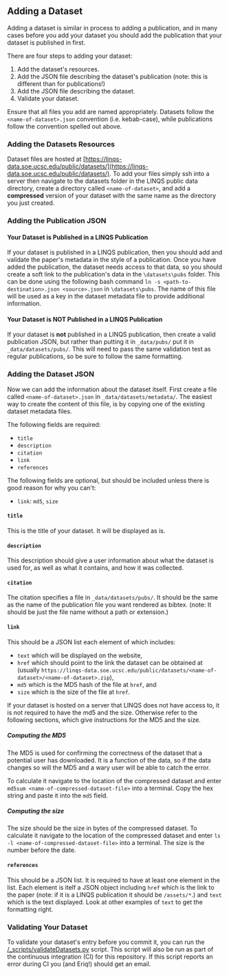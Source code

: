 ## Adding a Dataset

Adding a dataset is similar in process to adding a publication, and in many cases before you add your dataset you should add the publication that your dataset is published in first.

There are four steps to adding your dataset:
1) Add the dataset's resources.
2) Add the JSON file describing the dataset's publication (note: this is different than for publications!)
3) Add the JSON file describing the dataset.
4) Validate your dataset.

Ensure that all files you add are named appropriately. Datasets follow the `<name-of-dataset>.json` convention (i.e. kebab-case), while publications follow the convention spelled out above.

### Adding the Datasets Resources

Dataset files are hosted at [https://linqs-data.soe.ucsc.edu/public/datasets/](https://linqs-data.soe.ucsc.edu/public/datasets/).
To add your files simply ssh into a server then navigate to the datasets folder in the LINQS public data directory, create a directory called `<name-of-dataset>`, and add a **compressed** version of your dataset with the same name as the directory you just created.

### Adding the Publication JSON

#### Your Dataset is Published in a LINQS Publication

If your dataset is published in a LINQS publication, then you should add and validate the paper's metadata in the style of a publication.
Once you have added the publication, the dataset needs access to that data, so you should create a soft link to the publication's data in the `\datasets\pubs` folder.
This can be done using the following bash command `ln -s <path-to-destination>.json <source>.json` in `\datasets\pubs`.
The name of this file will be used as a key in the dataset metadata file to provide additional information.

#### Your Dataset is **NOT** Published in a LINQS Publication

If your dataset is **not** published in a LINQS publication, then create a valid publication JSON, but rather than putting it in `_data/pubs/` put it in `_data/datasets/pubs/`.
This will need to pass the same validation test as regular publications, so be sure to follow the same formatting.

### Adding the Dataset JSON

Now we can add the information about the dataset itself. First create a file called `<name-of-dataset>.json` in `_data/datasets/metadata/`.
The easiest way to create the content of this file, is by copying one of the existing dataset metadata files.

The following fields are required:
* `title`
* `description`
* `citation`
* `link`
* `references`

The following fields are optional, but should be included unless there is good reason for why you can't:
* `link`: `md5`, `size`

#### `title`

This is the title of your dataset.
It will be displayed as is.

#### `description`

This description should give a user information about what the dataset is used for, as well as what it contains, and how it was collected.

#### `citation`

The citation specifies a file in `_data/datasets/pubs/`. It should be the same as the name of the publication file you want rendered as bibtex.
(note: It should be just the file name without a path or extension.)

#### `link`

This should be a JSON list each element of which includes:
* `text` which will be displayed on the website,
* `href` which should point to the link the dataset can be obtained at (usually `https://linqs-data.soe.ucsc.edu/public/datasets/<name-of-dataset>/<name-of-dataset>.zip`),
* `md5` which is the MD5 hash of the file at `href`, and
* `size` which is the size of the file at `href`.

If your dataset is hosted on a server that LINQS does not have access to, it is not required to have the md5 and the size.
Otherwise refer to the following sections, which give instructions for the MD5 and the size.

##### Computing the MD5

The MD5 is used for confirming the correctness of the dataset that a potential user has downloaded.
It is a function of the data, so if the data changes so will the MD5 and a wary user will be able to catch the error.

To calculate it navigate to the location of the compressed dataset and enter `md5sum <name-of-compressed-dataset-file>` into a terminal.
Copy the hex string and paste it into the `md5` field.

##### Computing the size

The size should be the size in bytes of the compressed dataset.
To calculate it navigate to the location of the compressed dataset and enter `ls -l <name-of-compressed-dataset-file>` into a terminal.
The size is the number before the date.

#### `references`

This should be a JSON list.
It is required to have at least one element in the list.
Each element is itelf a JSON object including `href` which is the link to the paper (note: if it is a LINQS publication it should be `/assets/*`.) and `text` which is the text displayed.
Look at other examples of `text` to get the formatting right.

### Validating Your Dataset

To validate your dataset's entry before you commit it, you can run the [/_scripts/validateDatasets.py](_scripts/validateDatasets.py) script.
This script will also be run as part of the continuous integration (CI) for this repository.
If this script reports an error during CI you (and Eriq!) should get an email.
